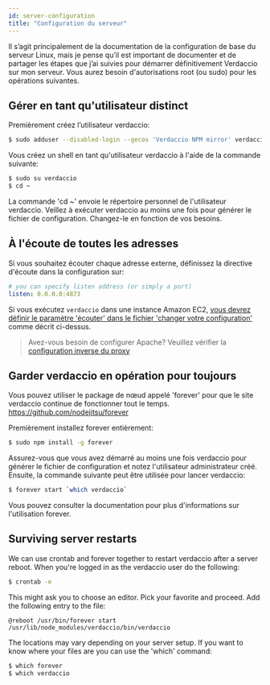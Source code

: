 ```yaml
---
id: server-configuration
title: "Configuration du serveur"
---
```

Il s’agit principalement de la documentation de la configuration de base du serveur Linux, mais je pense qu’il est important de documenter et de partager les étapes que j’ai suivies pour démarrer définitivement Verdaccio sur mon serveur. Vous aurez besoin d'autorisations root (ou sudo) pour les opérations suivantes.

## Gérer en tant qu'utilisateur distinct

Premièrement créez l’utilisateur verdaccio:

```bash
$ sudo adduser --disabled-login --gecos 'Verdaccio NPM mirror' verdaccio
```

Vous créez un shell en tant qu'utilisateur verdaccio à l'aide de la commande suivante:

```bash
$ sudo su verdaccio
$ cd ~
```

La commande 'cd ~' envoie le répertoire personnel de l'utilisateur verdaccio. Veillez à exécuter verdaccio au moins une fois pour générer le fichier de configuration. Changez-le en fonction de vos besoins.

## À l'écoute de toutes les adresses

Si vous souhaitez écouter chaque adresse externe, définissez la directive d'écoute dans la configuration sur:

```yaml
# you can specify listen address (or simply a port)
listen: 0.0.0.0:4873
```

Si vous exécutez `verdaccio` dans une instance Amazon EC2, [ vous devrez définir le paramètre 'écouter' dans le fichier 'changer votre configuration'](https://github.com/verdaccio/verdaccio/issues/314#issuecomment-327852203) comme décrit ci-dessus.

> Avez-vous besoin de configurer Apache? Veuillez vérifier la [configuration inverse du proxy](reverse-proxy.md)

## Garder verdaccio en opération pour toujours

Vous pouvez utiliser le package de nœud appelé 'forever' pour que le site verdaccio continue de fonctionner tout le temps. https://github.com/nodejitsu/forever

Premièrement installez forever entièrement:

```bash
$ sudo npm install -g forever
```

Assurez-vous que vous avez démarré au moins une fois verdaccio pour générer le fichier de configuration et notez l'utilisateur administrateur créé. Ensuite, la commande suivante peut être utilisée pour lancer verdaccio:

```bash
$ forever start `which verdaccio`
```

Vous pouvez consulter la documentation pour plus d'informations sur l'utilisation forever.

## Surviving server restarts

We can use crontab and forever together to restart verdaccio after a server reboot. When you're logged in as the verdaccio user do the following:

```bash
$ crontab -e
```

This might ask you to choose an editor. Pick your favorite and proceed. Add the following entry to the file:

    @reboot /usr/bin/forever start /usr/lib/node_modules/verdaccio/bin/verdaccio
    

The locations may vary depending on your server setup. If you want to know where your files are you can use the 'which' command:

```bash
$ which forever
$ which verdaccio
```